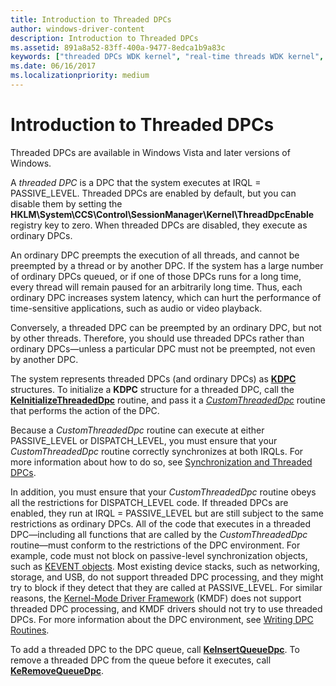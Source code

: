 ```yaml
---
title: Introduction to Threaded DPCs
author: windows-driver-content
description: Introduction to Threaded DPCs
ms.assetid: 891a8a52-83ff-400a-9477-8edca1b9a83c
keywords: ["threaded DPCs WDK kernel", "real-time threads WDK kernel", "preempted DPCs WDK kernel"]
ms.date: 06/16/2017
ms.localizationpriority: medium
---
```


# Introduction to Threaded DPCs





Threaded DPCs are available in Windows Vista and later versions of Windows.

A *threaded DPC* is a DPC that the system executes at IRQL = PASSIVE\_LEVEL. Threaded DPCs are enabled by default, but you can disable them by setting the **HKLM\\System\\CCS\\Control\\SessionManager\\Kernel\\ThreadDpcEnable** registry key to zero. When threaded DPCs are disabled, they execute as ordinary DPCs.

An ordinary DPC preempts the execution of all threads, and cannot be preempted by a thread or by another DPC. If the system has a large number of ordinary DPCs queued, or if one of those DPCs runs for a long time, every thread will remain paused for an arbitrarily long time. Thus, each ordinary DPC increases system latency, which can hurt the performance of time-sensitive applications, such as audio or video playback.

Conversely, a threaded DPC can be preempted by an ordinary DPC, but not by other threads. Therefore, you should use threaded DPCs rather than ordinary DPCs—unless a particular DPC must not be preempted, not even by another DPC.

The system represents threaded DPCs (and ordinary DPCs) as [**KDPC**](https://msdn.microsoft.com/library/windows/hardware/ff551882) structures. To initialize a **KDPC** structure for a threaded DPC, call the [**KeInitializeThreadedDpc**](https://msdn.microsoft.com/library/windows/hardware/ff552166) routine, and pass it a [*CustomThreadedDpc*](https://msdn.microsoft.com/library/windows/hardware/ff542976) routine that performs the action of the DPC.

Because a *CustomThreadedDpc* routine can execute at either PASSIVE\_LEVEL or DISPATCH\_LEVEL, you must ensure that your *CustomThreadedDpc* routine correctly synchronizes at both IRQLs. For more information about how to do so, see [Synchronization and Threaded DPCs](synchronization-and-threaded-dpcs.md).

In addition, you must ensure that your *CustomThreadedDpc* routine obeys all the restrictions for DISPATCH\_LEVEL code. If threaded DPCs are enabled, they run at IRQL = PASSIVE\_LEVEL but are still subject to the same restrictions as ordinary DPCs. All of the code that executes in a threaded DPC—including all functions that are called by the *CustomThreadedDpc* routine—must conform to the restrictions of the DPC environment. For example, code must not block on passive-level synchronization objects, such as [KEVENT objects](defining-and-using-an-event-object.md). Most existing device stacks, such as networking, storage, and USB, do not support threaded DPC processing, and they might try to block if they detect that they are called at PASSIVE\_LEVEL. For similar reasons, the [Kernel-Mode Driver Framework](https://msdn.microsoft.com/library/windows/hardware/ff544296) (KMDF) does not support threaded DPC processing, and KMDF drivers should not try to use threaded DPCs. For more information about the DPC environment, see [Writing DPC Routines](writing-dpc-routines.md).

To add a threaded DPC to the DPC queue, call [**KeInsertQueueDpc**](https://msdn.microsoft.com/library/windows/hardware/ff552185). To remove a threaded DPC from the queue before it executes, call [**KeRemoveQueueDpc**](https://msdn.microsoft.com/library/windows/hardware/ff553169).

 

 




